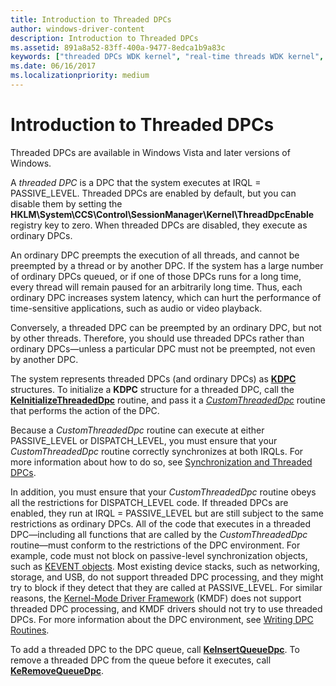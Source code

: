 ```yaml
---
title: Introduction to Threaded DPCs
author: windows-driver-content
description: Introduction to Threaded DPCs
ms.assetid: 891a8a52-83ff-400a-9477-8edca1b9a83c
keywords: ["threaded DPCs WDK kernel", "real-time threads WDK kernel", "preempted DPCs WDK kernel"]
ms.date: 06/16/2017
ms.localizationpriority: medium
---
```


# Introduction to Threaded DPCs





Threaded DPCs are available in Windows Vista and later versions of Windows.

A *threaded DPC* is a DPC that the system executes at IRQL = PASSIVE\_LEVEL. Threaded DPCs are enabled by default, but you can disable them by setting the **HKLM\\System\\CCS\\Control\\SessionManager\\Kernel\\ThreadDpcEnable** registry key to zero. When threaded DPCs are disabled, they execute as ordinary DPCs.

An ordinary DPC preempts the execution of all threads, and cannot be preempted by a thread or by another DPC. If the system has a large number of ordinary DPCs queued, or if one of those DPCs runs for a long time, every thread will remain paused for an arbitrarily long time. Thus, each ordinary DPC increases system latency, which can hurt the performance of time-sensitive applications, such as audio or video playback.

Conversely, a threaded DPC can be preempted by an ordinary DPC, but not by other threads. Therefore, you should use threaded DPCs rather than ordinary DPCs—unless a particular DPC must not be preempted, not even by another DPC.

The system represents threaded DPCs (and ordinary DPCs) as [**KDPC**](https://msdn.microsoft.com/library/windows/hardware/ff551882) structures. To initialize a **KDPC** structure for a threaded DPC, call the [**KeInitializeThreadedDpc**](https://msdn.microsoft.com/library/windows/hardware/ff552166) routine, and pass it a [*CustomThreadedDpc*](https://msdn.microsoft.com/library/windows/hardware/ff542976) routine that performs the action of the DPC.

Because a *CustomThreadedDpc* routine can execute at either PASSIVE\_LEVEL or DISPATCH\_LEVEL, you must ensure that your *CustomThreadedDpc* routine correctly synchronizes at both IRQLs. For more information about how to do so, see [Synchronization and Threaded DPCs](synchronization-and-threaded-dpcs.md).

In addition, you must ensure that your *CustomThreadedDpc* routine obeys all the restrictions for DISPATCH\_LEVEL code. If threaded DPCs are enabled, they run at IRQL = PASSIVE\_LEVEL but are still subject to the same restrictions as ordinary DPCs. All of the code that executes in a threaded DPC—including all functions that are called by the *CustomThreadedDpc* routine—must conform to the restrictions of the DPC environment. For example, code must not block on passive-level synchronization objects, such as [KEVENT objects](defining-and-using-an-event-object.md). Most existing device stacks, such as networking, storage, and USB, do not support threaded DPC processing, and they might try to block if they detect that they are called at PASSIVE\_LEVEL. For similar reasons, the [Kernel-Mode Driver Framework](https://msdn.microsoft.com/library/windows/hardware/ff544296) (KMDF) does not support threaded DPC processing, and KMDF drivers should not try to use threaded DPCs. For more information about the DPC environment, see [Writing DPC Routines](writing-dpc-routines.md).

To add a threaded DPC to the DPC queue, call [**KeInsertQueueDpc**](https://msdn.microsoft.com/library/windows/hardware/ff552185). To remove a threaded DPC from the queue before it executes, call [**KeRemoveQueueDpc**](https://msdn.microsoft.com/library/windows/hardware/ff553169).

 

 




